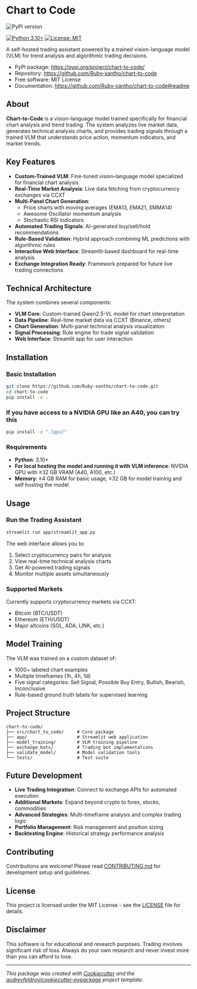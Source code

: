 # Chart to Code

![PyPI version](https://img.shields.io/pypi/v/chart-to-code.svg)

[![Python 3.10+](https://img.shields.io/badge/python-3.10+-blue.svg)](https://www.python.org/downloads/)
[![License: MIT](https://img.shields.io/badge/License-MIT-yellow.svg)](https://opensource.org/licenses/MIT)

A self-hosted trading assistant powered by a trained vision-language model (VLM) for trend analysis and algorithmic trading decisions.

* PyPI package: https://pypi.org/project/chart-to-code/
* Repository: https://github.com/Ruby-xantho/chart-to-code
* Free software: MIT License
* Documentation: https://github.com/Ruby-xantho/chart-to-code#readme

## About

**Chart-to-Code** is a vision-language model trained specifically for financial chart analysis and trend trading. The system analyzes live market data, generates technical analysis charts, and provides trading signals through a trained VLM that understands price action, momentum indicators, and market trends.

## Key Features

- **Custom-Trained VLM**: Fine-tuned vision-language model specialized for financial chart analysis
- **Real-Time Market Analysis**: Live data fetching from cryptocurrency exchanges via CCXT
- **Multi-Panel Chart Generation**:
  - Price charts with moving averages (EMA13, EMA21, SMMA14)
  - Awesome Oscillator momentum analysis
  - Stochastic RSI indicators
- **Automated Trading Signals**: AI-generated buy/sell/hold recommendations
- **Rule-Based Validation**: Hybrid approach combining ML predictions with algorithmic rules
- **Interactive Web Interface**: Streamlit-based dashboard for real-time analysis
- **Exchange Integration Ready**: Framework prepared for future live trading connections

## Technical Architecture

The system combines several components:
- **VLM Core**: Custom-trained Qwen2.5-VL model for chart interpretation
- **Data Pipeline**: Real-time market data via CCXT (Binance, others)
- **Chart Generation**: Multi-panel technical analysis visualization
- **Signal Processing**: Rule engine for trade signal validation
- **Web Interface**: Streamlit app for user interaction

## Installation

### Basic Installation
```bash
git clone https://github.com/Ruby-xantho/chart-to-code.git
cd chart-to-code
pip install -e .
```

### If you have access to a NVIDIA GPU like an A40, you can try this
```bash
pip install -e ".[gpu]"
```

### Requirements
- **Python**: 3.10+
- **For local hosting the model and running it with VLM inference**: NVIDIA GPU with ≥32 GB VRAM (A40, A100, etc.)
- **Memory**: ≥4 GB RAM for basic usage, ≥32 GB for model training and self hosting the model

## Usage

### Run the Trading Assistant
```bash
streamlit run app/streamlit_app.py
```

The web interface allows you to:
1. Select cryptocurrency pairs for analysis
2. View real-time technical analysis charts
3. Get AI-powered trading signals
4. Monitor multiple assets simultaneously

### Supported Markets
Currently supports cryptocurrency markets via CCXT:
- Bitcoin (BTC/USDT)
- Ethereum (ETH/USDT)
- Major altcoins (SOL, ADA, LINK, etc.)

## Model Training

The VLM was trained on a custom dataset of:
- 1000+ labeled chart examples
- Multiple timeframes (1h, 4h, 1d)
- Five signal categories: Sell Signal, Possible Buy Entry, Bullish, Bearish, Inconclusive
- Rule-based ground truth labels for supervised learning

## Project Structure

```
chart-to-code/
├── src/chart_to_code/     # Core package
├── app/                   # Streamlit web application
├── model_training/        # VLM training pipeline
├── exchange_bots/         # Trading bot implementations
├── validate_model/        # Model validation tools
└── tests/                 # Test suite
```

## Future Development

- **Live Trading Integration**: Connect to exchange APIs for automated execution
- **Additional Markets**: Expand beyond crypto to forex, stocks, commodities  
- **Advanced Strategies**: Multi-timeframe analysis and complex trading logic
- **Portfolio Management**: Risk management and position sizing
- **Backtesting Engine**: Historical strategy performance analysis

## Contributing

Contributions are welcome! Please read [CONTRIBUTING.md](CONTRIBUTING.md) for development setup and guidelines.

## License

This project is licensed under the MIT License - see the [LICENSE](LICENSE) file for details.

## Disclaimer

This software is for educational and research purposes. Trading involves significant risk of loss. Always do your own research and never invest more than you can afford to lose.

---

*This package was created with [Cookiecutter](https://github.com/audreyfeldroy/cookiecutter) and the [audreyfeldroy/cookiecutter-pypackage](https://github.com/audreyfeldroy/cookiecutter-pypackage) project template.*
